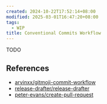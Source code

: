 ```yaml
---
created: 2024-10-22T17:52:14+08:00
modified: 2025-03-01T16:47:20+08:00
tags:
  - WIP
title: Conventional Commits Workflow
---
```


TODO

## References

- [arvinxx/gitmoji-commit-workflow](https://github.com/arvinxx/gitmoji-commit-workflow)
- [release-drafter/release-drafter](https://github.com/release-drafter/release-drafter)
- [peter-evans/create-pull-request](https://github.com/peter-evans/create-pull-request)
